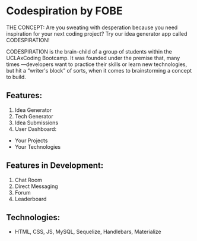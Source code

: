 # Codespiration by FOBE 
THE CONCEPT: Are you sweating with desperation because you need inspiration for your next coding project? Try our idea generator app called CODESPIRATION!

CODESPIRATION is the brain-child of a group of students within the UCLAxCoding Bootcamp. It was founded under the premise that, many times —developers want to practice their skills or learn new technologies, but hit a “writer's block” of sorts, when it comes to brainstorming a concept to build.

## Features:
1. Idea Generator
2. Tech Generator
3. Idea Submissions
4. User Dashboard:
 * Your Projects
 * Your Technologies
  

## Features in Development:
1. Chat Room
2. Direct Messaging
3. Forum
4. Leaderboard

## Technologies:
* HTML, CSS, JS, MySQL, Sequelize, Handlebars, Materialize

